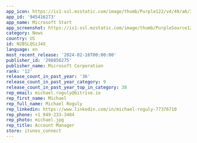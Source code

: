 ```yaml
---
app_icon: https://is1-ssl.mzstatic.com/image/thumb/Purple122/v4/49/a6/39/49a6392a-e314-0efc-a704-4aa4d5b19afc/AppIcon-0-1x_U007epad-0-0-sRGB-85-220-0.png/1024x1024bb.png
app_id: '945416273'
app_name: Microsoft Start
app_screenshot: https://is1-ssl.mzstatic.com/image/thumb/PurpleSource126/v4/61/c4/82/61c4827f-793e-03ec-9915-ecc5ce72abb9/92e4b121-3943-4ebf-b3d9-01cd561fd9f7_65-EN-US-1.jpg/1284x2778bb.png
category: News
country: US
id: N2BSLQSzJ4X_
language: en
most_recent_release: '2024-02-16T00:00:00'
publisher_id: '298856275'
publisher_name: Microsoft Corporation
rank: '12'
release_count_in_past_year: '36'
release_count_in_past_year_category: 9
release_count_in_past_year_top_in_category: 38
rep_email: michael.roguly@bitrise.io
rep_first_name: Michael
rep_full_name: Michael Roguly
rep_linkedin: https://www.linkedin.com/in/michael-roguly-77376710
rep_phone: +1 949-233-3404
rep_photo: michael.jpg
rep_title: Account Manager
store: itunes_connect
---
```

